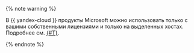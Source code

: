{% note warning %}

В {{ yandex-cloud }} продукты Microsoft можно использовать только с вашими собственными лицензиями и только на выделенных хостах. Подробнее см. [{#T}](../microsoft/byol.md).

{% endnote %}
